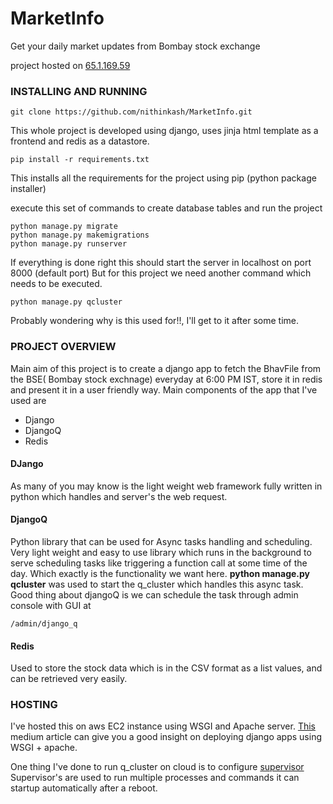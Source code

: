 # MarketInfo
Get your daily market updates from Bombay stock exchange

project hosted on [65.1.169.59](http://65.1.169.59/)

### INSTALLING AND RUNNING ###

```
git clone https://github.com/nithinkash/MarketInfo.git
```

This whole project is developed using django, uses jinja html template as a frontend and redis as a datastore.

```
pip install -r requirements.txt
```
This installs all the requirements for the project using pip (python package installer) 

execute this set of commands to create database tables and run the project
```
python manage.py migrate
python manage.py makemigrations
python manage.py runserver
```
If everything is done right this should start the server in localhost on port 8000 (default port)
But for this project we need another command which needs to be executed. 
```
python manage.py qcluster
```
Probably wondering why is this used for!!, I'll get to it after some time.

### PROJECT OVERVIEW ###

Main aim of this project is to create a django app to fetch the BhavFile from the BSE( Bombay stock exchnage) everyday at 6:00 PM IST, store it in redis and 
present it in a user friendly way. Main components of the app that I've used are

* Django
* DjangoQ
* Redis

#### DJango ####
As many of you may know is the light weight web framework fully written in python which handles and server's the web request.

#### DjangoQ ####
Python library that can be used for Async tasks handling and scheduling. Very light weight and easy to use library which runs in the background to serve scheduling
tasks like triggering a function call at some time of the day. Which exactly is the functionality we want here.
**python manage.py qcluster** was used to start the q_cluster which handles this async task.
Good thing about djangoQ is we can schedule the task through admin console with GUI at
```
/admin/django_q
```
#### Redis ####
Used to store the stock data which is in the CSV format as a list values, and can be retrieved very easily.


### HOSTING ###

I've hosted this on aws EC2 instance using WSGI and Apache server. [This](https://medium.com/saarthi-ai/ec2apachedjango-838e3f6014ab) medium article can give you a good
insight on deploying django apps using WSGI + apache.

One thing I've done to run q_cluster on cloud is to configure [supervisor](https://www.digitalocean.com/community/tutorials/how-to-install-and-manage-supervisor-on-ubuntu-and-debian-vps)
Supervisor's are used to run multiple processes and commands it can startup automatically after a reboot.
